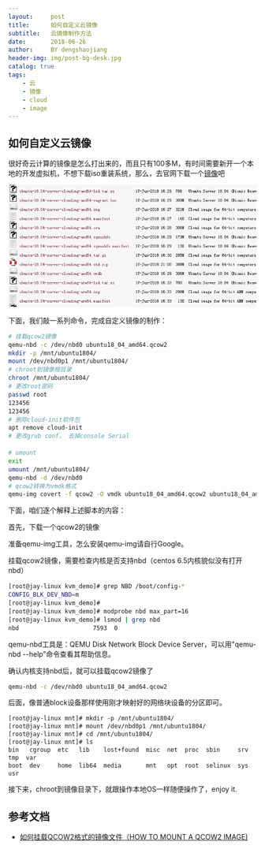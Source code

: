 ```yaml
---
layout:     post
title:      如何自定义云镜像
subtitle:   云镜像制作方法
date:       2018-06-26
author:     BY dengshaojiang
header-img: img/post-bg-desk.jpg
catalog: true
tags:
    - 云
    - 镜像
    - cloud
    - image
---
```


## 如何自定义云镜像

很好奇云计算的镜像是怎么打出来的，而且只有100多M，有时间需要新开一个本地的开发虚拟机，不想下载iso重装系统，那么，去官网下载一个[镜像](https://cloud-images.ubuntu.com/releases/18.04/release/)吧

![ubuntu-cloud-img](img/ubuntu-cloud-img.png)

下面，我们敲一系列命令，完成自定义镜像的制作：

```bash
# 挂载qcow2镜像
qemu-nbd -c /dev/nbd0 ubuntu18_04_amd64.qcow2
mkdir -p /mnt/ubuntu1804/
mount /dev/nbd0p1 /mnt/ubuntu1804/
# chroot到镜像根目录
chroot /mnt/ubuntu1804/
# 更改root密码
passwd root
123456
123456
# 删除cloud-init软件包
apt remove cloud-init
# 更改grub conf， 去掉console Serial

# umount
exit
umount /mnt/ubuntu1804/
qemu-nbd -d /dev/nbd0
# qcow2转换为vmdk格式
qemu-img covert -f qcow2 -O vmdk ubuntu18_04_amd64.qcow2 ubuntu18_04_amd64.vmdk
```



下面，咱们逐个解释上述脚本的内容：

首先，下载一个qcow2的镜像

准备qemu-img工具，怎么安装qemu-img请自行Google。

挂载qcow2镜像，需要检查内核是否支持nbd（centos 6.5内核貌似没有打开nbd）

```bash
[root@jay-linux kvm_demo]# grep NBD /boot/config-*
CONFIG_BLK_DEV_NBD=m
[root@jay-linux kvm_demo]# 
[root@jay-linux kvm_demo]# modprobe nbd max_part=16
[root@jay-linux kvm_demo]# lsmod | grep nbd
nbd                     7593  0

```

qemu-nbd工具是：QEMU Disk Network Block Device Server，可以用"qemu-nbd --help”命令查看其帮助信息。 

确认内核支持nbd后，就可以挂载qcow2镜像了

```bash
qemu-nbd -c /dev/nbd0 ubuntu18_04_amd64.qcow2
```

后面，像普通block设备那样使用刚才映射好的网络块设备的分区即可。

```
[root@jay-linux mnt]# mkdir -p /mnt/ubuntu1804/
[root@jay-linux mnt]# mount /dev/nbd0p1 /mnt/ubuntu1804/ 
[root@jay-linux mnt]# cd /mnt/ubuntu1804/ 
[root@jay-linux mnt]# ls
bin   cgroup  etc   lib    lost+found  misc  net  proc  sbin     srv  tmp  var
boot  dev     home  lib64  media       mnt   opt  root  selinux  sys  usr
```

接下来，chroot到镜像目录下，就跟操作本地OS一样随便操作了，enjoy it.

## 参考文档

- [如何挂载QCOW2格式的镜像文件（HOW TO MOUNT A QCOW2 IMAGE) ](http://smilejay.com/2012/11/how-to-mount-a-qcow2-image/)